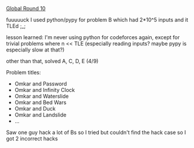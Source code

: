 [Global Round 10](https://codeforces.com/contest/1392)

fuuuuuck I used python/pypy for problem B which had 2*10^5 inputs and it TLEd ;_;

lesson learned: I'm never using python for codeforces again, except for trivial problems where n << TLE
(especially reading inputs?  maybe pypy is especially slow at that?)

other than that, solved A, C, D, E (4/9)

Problem titles:  
- Omkar and Password
- Omkar and Infinity Clock
- Omkar and Waterslide
- Omkar and Bed Wars
- Omkar and Duck
- Omkar and Landslide
- ...

Saw one guy hack a lot of Bs so I tried but couldn't find the hack case so I got 2 incorrect hacks
